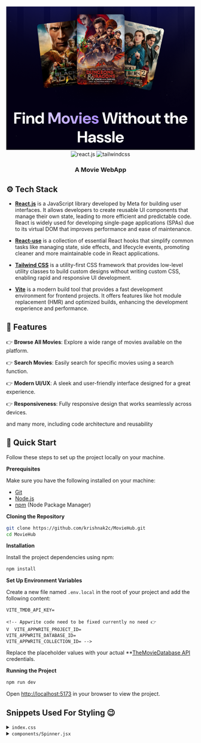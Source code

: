 <div align="center">
  <br />
    <a href="https://movie-hub-tawny-eta.vercel.app" target="_blank">
      <img src="public/readme/image.png" alt="Project Banner">
    </a>
  <br />
  
  <div>
    <img src="https://img.shields.io/badge/-React_JS-black?style=for-the-badge&logoColor=white&logo=react&color=61DAFB" alt="react.js" />
    <img src="https://img.shields.io/badge/-Tailwind_CSS-black?style=for-the-badge&logoColor=white&logo=tailwindcss&color=06B6D4" alt="tailwindcss" />
  </div>

  <h3 align="center">A Movie WebApp</h3>
</div>

## <a name="tech-stack">⚙️ Tech Stack</a>

<!--Currently in Beta Due to api changes - **[Appwrite](https://appwrite.io/)** is an open-source Backend-as-a-Service (BaaS) platform that provides developers with a set of APIs to manage authentication, databases, storage, and more, enabling rapid development of secure and scalable applications. -->

- **[React.js](https://react.dev/reference/react)** is a JavaScript library developed by Meta for building user interfaces. It allows developers to create reusable UI components that manage their own state, leading to more efficient and predictable code. React is widely used for developing single-page applications (SPAs) due to its virtual DOM that improves performance and ease of maintenance.

- **[React-use](https://github.com/streamich/react-use)** is a collection of essential React hooks that simplify common tasks like managing state, side effects, and lifecycle events, promoting cleaner and more maintainable code in React applications.

- **[Tailwind CSS](https://tailwindcss.com/)** is a utility-first CSS framework that provides low-level utility classes to build custom designs without writing custom CSS, enabling rapid and responsive UI development.

- **[Vite](https://vite.dev/)** is a modern build tool that provides a fast development environment for frontend projects. It offers features like hot module replacement (HMR) and optimized builds, enhancing the development experience and performance.


## <a name="features">🔋 Features</a>

👉 **Browse All Movies**: Explore a wide range of movies available on the platform.

👉 **Search Movies**: Easily search for specific movies using a search function.

<!-- Appwrite code need to be fixed 👉 **Trending Movies Algorithm**: Displays trending movies based on a dynamic algorithm. -->

👉 **Modern UI/UX**: A sleek and user-friendly interface designed for a great experience.

👉 **Responsiveness**: Fully responsive design that works seamlessly across devices.

and many more, including code architecture and reusability

## <a name="quick-start">🤸 Quick Start</a>

Follow these steps to set up the project locally on your machine.

**Prerequisites**

Make sure you have the following installed on your machine:

- [Git](https://git-scm.com/)
- [Node.js](https://nodejs.org/en)
- [npm](https://www.npmjs.com/) (Node Package Manager)

**Cloning the Repository**

```bash
git clone https://github.com/krishnak2c/MovieHub.git
cd MovieHub

```

**Installation**

Install the project dependencies using npm:

```bash
npm install
```

**Set Up Environment Variables**

Create a new file named `.env.local` in the root of your project and add the following content:

```env
VITE_TMDB_API_KEY=

<!-- Appwrite code need to be fixed currently no need 👉
V  VITE_APPWRITE_PROJECT_ID=
VITE_APPWRITE_DATABASE_ID=
VITE_APPWRITE_COLLECTION_ID= -->
```

Replace the placeholder values with your actual **[TheMovieDatabase API](https://developer.themoviedb.org/reference/intro/getting-started) credentials.
<!-- To be added ** and **[Appwrite](https://apwr.dev/JSM050)** -->
**Running the Project**

```bash
npm run dev
```

Open [http://localhost:5173](http://localhost:5173) in your browser to view the project.

## <a name="snippets">Snippets Used For Styling 😉</a>

<details>
<summary><code>index.css</code></summary>

```css
@import url("https://fonts.googleapis.com/css2?family=DM+Sans:ital,opsz,wght@0,9..40,100..1000;1,9..40,100..1000&display=swap");
@import url("https://fonts.googleapis.com/css2?family=Bebas+Neue&display=swap");

@import "tailwindcss";

@theme {
  --color-primary: #030014;

  --color-light-100: #cecefb;
  --color-light-200: #a8b5db;

  --color-gray-100: #9ca4ab;

  --color-dark-100: #0f0d23;

  --font-dm-sans: DM Sans, sans-serif;

  --breakpoint-xs: 480px;

  --background-image-hero-pattern: url("/hero-bg.png");
}

@layer base {
  body {
    font-family: "DM Sans", serif;
    font-optical-sizing: auto;
    background: #030014;
  }

  h1 {
    @apply mx-auto max-w-4xl text-center text-5xl font-bold leading-tight tracking-[-1%] text-white sm:text-[64px] sm:leading-[76px];
  }

  h2 {
    @apply text-2xl font-bold text-white sm:text-3xl;
  }

  main {
    @apply min-h-screen relative bg-primary;
  }

  header {
    @apply sm:mt-10 mt-5;
  }

  header img {
    @apply w-full max-w-lg h-auto object-contain mx-auto drop-shadow-md;
  }
}

@layer components {
  .pattern {
    @apply bg-hero-pattern w-full h-screen bg-center bg-cover absolute z-0;
  }

  .wrapper {
    @apply px-5 py-12 xs:p-10 max-w-7xl mx-auto flex flex-col relative z-10;
  }

  .trending {
    @apply mt-20;

    & ul {
      @apply flex flex-row overflow-y-auto gap-5 -mt-10 w-full hide-scrollbar;
    }

    & ul li {
      @apply min-w-[230px] flex flex-row items-center;
    }

    & ul li p {
      @apply fancy-text mt-[22px] text-nowrap;
    }

    & ul li img {
      @apply w-[127px] h-[163px] rounded-lg object-cover -ml-3.5;
    }
  }

  .search {
    @apply w-full bg-light-100/5 px-4 py-3 rounded-lg mt-10 max-w-3xl mx-auto;

    & div {
      @apply relative flex items-center;
    }

    & img {
      @apply absolute left-2 h-5 w-5;
    }

    & input {
      @apply w-full bg-transparent py-2 sm:pr-10 pl-10 text-base text-gray-200 placeholder-light-200 outline-hidden;
    }
  }

  .all-movies {
    @apply space-y-9;

    & ul {
      @apply grid grid-cols-1 gap-5 xs:grid-cols-2 md:grid-cols-3 lg:grid-cols-4;
    }
  }

  .movie-card {
    @apply bg-dark-100 p-5 rounded-2xl shadow-inner shadow-light-100/10;

    & img {
      @apply rounded-lg h-auto w-full;
    }

    & h3 {
      @apply text-white font-bold text-base line-clamp-1;
    }

    & .content {
      @apply mt-2 flex flex-row items-center flex-wrap gap-2;
    }

    & .rating {
      @apply flex flex-row items-center gap-1;
    }

    & .rating img {
      @apply size-4 object-contain;
    }

    & .rating p {
      @apply font-bold text-base text-white;
    }

    & .content span {
      @apply text-sm text-gray-100;
    }

    & .content .lang {
      @apply capitalize text-gray-100 font-medium text-base;
    }

    & .content .year {
      @apply text-gray-100 font-medium text-base;
    }
  }
}

@utility text-gradient {
  @apply bg-linear-to-r from-[#D6C7FF] to-[#AB8BFF] bg-clip-text text-transparent;
}

@utility fancy-text {
  -webkit-text-stroke: 5px rgba(206, 206, 251, 0.5);
  font-size: 190px;
  font-family: "Bebas Neue", sans-serif;
}

@utility hide-scrollbar {
  -ms-overflow-style: none;
  scrollbar-width: none;

  &::-webkit-scrollbar {
    display: none;
  }
}
```

</details>

<details>
<summary><code>components/Spinner.jsx</code></summary>

```jsx
import React from 'react'

const Spinner = () => {
  return (
    <div role="status">
      <svg aria-hidden="true"
           className="w-8 h-8 text-gray-200 animate-spin dark:text-gray-600 fill-indigo-600"
           viewBox="0 0 100 101" fill="none" xmlns="http://www.w3.org/2000/svg">
        <path
          d="M100 50.5908C100 78.2051 77.6142 100.591 50 100.591C22.3858 100.591 0 78.2051 0 50.5908C0 22.9766 22.3858 0.59082 50 0.59082C77.6142 0.59082 100 22.9766 100 50.5908ZM9.08144 50.5908C9.08144 73.1895 27.4013 91.5094 50 91.5094C72.5987 91.5094 90.9186 73.1895 90.9186 50.5908C90.9186 27.9921 72.5987 9.67226 50 9.67226C27.4013 9.67226 9.08144 27.9921 9.08144 50.5908Z"
          fill="currentColor"/>
        <path
          d="M93.9676 39.0409C96.393 38.4038 97.8624 35.9116 97.0079 33.5539C95.2932 28.8227 92.871 24.3692 89.8167 20.348C85.8452 15.1192 80.8826 10.7238 75.2124 7.41289C69.5422 4.10194 63.2754 1.94025 56.7698 1.05124C51.7666 0.367541 46.6976 0.446843 41.7345 1.27873C39.2613 1.69328 37.813 4.19778 38.4501 6.62326C39.0873 9.04874 41.5694 10.4717 44.0505 10.1071C47.8511 9.54855 51.7191 9.52689 55.5402 10.0491C60.8642 10.7766 65.9928 12.5457 70.6331 15.2552C75.2735 17.9648 79.3347 21.5619 82.5849 25.841C84.9175 28.9121 86.7997 32.2913 88.1811 35.8758C89.083 38.2158 91.5421 39.6781 93.9676 39.0409Z"
          fill="currentFill"/>
      </svg>
      <span className="sr-only">Loading...</span>
    </div>
  )
}
        <div id="section-contact">
            <div class="social-links">
                <a href="mailto:krishchoudhary2126@gmail.com" target="_blank" rel="noreferrer"><svg class="social-icon gmail" xmlns="http://www.w3.org/2000/svg" viewBox="0 49.4 512 399.4200000000001"><g fill="none" fill-rule="evenodd"><g fill-rule="nonzero"><path d="M34.91 448.818h81.454V251L0 163.727V413.91c0 19.287 15.622 34.91 34.91 34.91z" fill="#4285f4"/><path d="M395.636 448.818h81.455c19.287 0 34.909-15.622 34.909-34.909V163.727L395.636 251z" fill="#34a853"/><path d="M395.636 99.727V251L512 163.727v-46.545c0-43.142-49.25-67.782-83.782-41.891z" fill="#fbbc04"/></g><path d="M116.364 251V99.727L256 204.455 395.636 99.727V251L256 355.727z" fill="#ea4335"/><path d="M0 117.182v46.545L116.364 251V99.727L83.782 75.291C49.25 49.4 0 74.04 0 117.18z" fill="#c5221f" fill-rule="nonzero"/></g></svg></a>
                <a href="https://github.com/krishnak2c" target="_blank" rel="noreferrer"><svg class="social-icon" style="fill: #fff;" viewBox="0 0 16 16" version="1.1"><path fill-rule="evenodd" d="M8 0C3.58 0 0 3.58 0 8c0 3.54 2.29 6.53 5.47 7.59.4.07.55-.17.55-.38 0-.19-.01-.82-.01-1.49-2.01.37-2.53-.49-2.69-.94-.09-.23-.48-.94-.82-1.13-.28-.15-.68-.52-.01-.53.63-.01 1.08.58 1.23.82.72 1.21 1.87.87 2.33.66.07-.52.28-.87.51-1.07-1.78-.2-3.64-.89-3.64-3.95 0-.87.31-1.59.82-2.15-.08-.2-.36-1.02.08-2.12 0 0 .67-.21 2.2.82.64-.18 1.32-.27 2-.27.68 0 1.36.09 2 .27 1.53-1.04 2.2-.82 2.2-.82.44 1.1.16 1.92.08 2.12.51.56.82 1.27.82 2.15 0 3.07-1.87 3.75-3.65 3.95.29.25.54.73.54 1.48 0 1.07-.01 1.93-.01 2.2 0 .21.15.46.55.38A8.013 8.013 0 0016 8c0-4.42-3.58-8-8-8z"></path></svg></a>
                <a href="https://www.linkedin.com/in/krishnak2c/" target="_blank" rel="noreferrer"><svg class="social-icon" xmlns="http://www.w3.org/2000/svg" viewBox="0 0 256 256"><g fill="none"><path d="M0 18.338C0 8.216 8.474 0 18.92 0h218.16C247.53 0 256 8.216 256 18.338v219.327C256 247.79 247.53 256 237.08 256H18.92C8.475 256 0 247.791 0 237.668V18.335z" fill="#069"/><path d="M77.796 214.238V98.986H39.488v115.252H77.8zM58.65 83.253c13.356 0 21.671-8.85 21.671-19.91-.25-11.312-8.315-19.915-21.417-19.915-13.111 0-21.674 8.603-21.674 19.914 0 11.06 8.312 19.91 21.169 19.91h.248zM99 214.238h38.305v-64.355c0-3.44.25-6.889 1.262-9.346 2.768-6.885 9.071-14.012 19.656-14.012 13.858 0 19.405 10.568 19.405 26.063v61.65h38.304v-66.082c0-35.399-18.896-51.872-44.099-51.872-20.663 0-29.738 11.549-34.78 19.415h.255V98.99H99.002c.5 10.812-.003 115.252-.003 115.252z" fill="#fff"/></g></svg></a>
                <a href="https://telegram.me/krishnak2c" target="_blank" rel="noreferrer"><svg class="social-icon" xmlns="http://www.w3.org/2000/svg" viewBox="0 0 496 512"><style>svg{fill:#0052e0}</style><path d="M248 8C111 8 0 119 0 256s111 248 248 248 248-111 248-248S385 8 248 8zm121.8 169.9l-40.7 191.8c-3 13.6-11.1 16.9-22.4 10.5l-62-45.7-29.9 28.8c-3.3 3.3-6.1 6.1-12.5 6.1l4.4-63.1 114.9-103.8c5-4.4-1.1-6.9-7.7-2.5l-142 89.4-61.2-19.1c-13.3-4.2-13.6-13.3 2.8-19.7l239.1-92.2c11.1-4 20.8 2.7 17.2 19.5z"/></svg>
            </div>
            <div class="copyright">
                <p><svg xmlns="http://www.w3.org/2000/svg" enable-background="new 0 0 24 24" viewBox="0 0 24 24" fill="#000000"><g><rect fill="none" height="24" width="24" x="0"/></g><g><g><g><path d="M11.88,9.14c1.28,0.06,1.61,1.15,1.63,1.66h1.79c-0.08-1.98-1.49-3.19-3.45-3.19C9.64,7.61,8,9,8,12.14 c0,1.94,0.93,4.24,3.84,4.24c2.22,0,3.41-1.65,3.44-2.95h-1.79c-0.03,0.59-0.45,1.38-1.63,1.44C10.55,14.83,10,13.81,10,12.14 C10,9.25,11.28,9.16,11.88,9.14z M12,2C6.48,2,2,6.48,2,12s4.48,10,10,10s10-4.48,10-10S17.52,2,12,2z M12,20c-4.41,0-8-3.59-8-8 s3.59-8,8-8s8,3.59,8,8S16.41,20,12,20z"/></g></g></g></svg>2023 Krishna Choudhary</p>
            </div>
        </div>
export default Spinner
```
</details>
